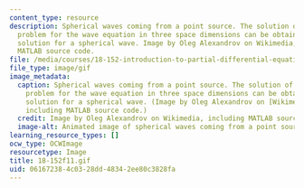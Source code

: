 ```yaml
---
content_type: resource
description: Spherical waves coming from a point source. The solution of the initial-value
  problem for the wave equation in three space dimensions can be obtained from the
  solution for a spherical wave. Image by Oleg Alexandrov on Wikimedia, including
  MATLAB source code.
file: /media/courses/18-152-introduction-to-partial-differential-equations-fall-2011/061672384c0328dd48342ee80c3828fa_18-152f11.gif
file_type: image/gif
image_metadata:
  caption: Spherical waves coming from a point source. The solution of the initial-value
    problem for the wave equation in three space dimensions can be obtained from the
    solution for a spherical wave. (Image by Oleg Alexandrov on [Wikimedia](http://commons.wikimedia.org/wiki/File:Spherical_wave2.gif),
    including MATLAB source code.)
  credit: Image by Oleg Alexandrov on Wikimedia, including MATLAB source code.
  image-alt: Animated image of spherical waves coming from a point source.
learning_resource_types: []
ocw_type: OCWImage
resourcetype: Image
title: 18-152f11.gif
uid: 06167238-4c03-28dd-4834-2ee80c3828fa
---
```

